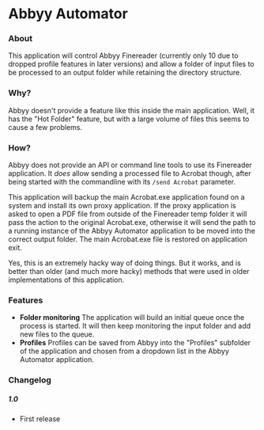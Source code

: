 # Abbyy Automator #

### About ###
This application will control Abbyy Finereader (currently only 10 due to dropped profile features in later versions) and allow a folder of input files to be processed to an output folder while retaining the directory structure.

### Why? ###
Abbyy doesn't provide a feature like this inside the main application. Well, it has the "Hot Folder" feature, but with a large volume of files this seems to cause a few problems.

### How? ###
Abbyy does not provide an API or command line tools to use its Finereader application. It *does* allow sending a processed file to Acrobat though, after being started with the commandline with its `/send Acrobat` parameter.

This application will backup the main Acrobat.exe application found on a system and install its own proxy application. If the proxy application is asked to open a PDF file from outside of the Finereader temp folder it will pass the action to the original Acrobat.exe, otherwise it will send the path to a running instance of the Abbyy Automator application to be moved into the correct output folder. The main Acrobat.exe file is restored on application exit.

Yes, this is an extremely hacky way of doing things. But it works, and is better than older (and much more hacky) methods that were used in older implementations of this application.

### Features ###
  - **Folder monitoring**
    The application will build an initial queue once the process is started. It will then keep monitoring the input folder and add new files to the queue.
  - **Profiles**
    Profiles can be saved from Abbyy into the "Profiles" subfolder of the application and chosen from a dropdown list in the Abbyy Automator application.

### Changelog ###

##### 1.0 #####
  - First release